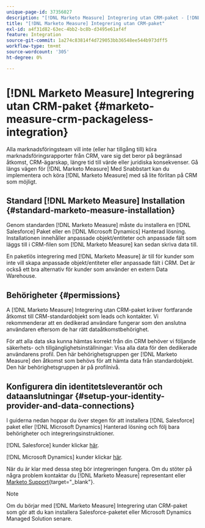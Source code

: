 ```yaml
---
unique-page-id: 37356027
description: "[!DNL Marketo Measure] Integrering utan CRM-paket - [!DNL Marketo Measure]"
title: "[!DNL Marketo Measure] Integrering utan CRM-paket"
exl-id: a4f31d82-63ec-4bb2-bc8b-d3495e61af4f
feature: Integration
source-git-commit: 1a274c83814f4d729053bb36548ee544b973dff5
workflow-type: tm+mt
source-wordcount: '305'
ht-degree: 0%

---
```


# [!DNL Marketo Measure] Integrering utan CRM-paket {#marketo-measure-crm-packageless-integration}

Alla marknadsföringsteam vill inte (eller har tillgång till) köra marknadsföringsrapporter från CRM, vare sig det beror på begränsad åtkomst, CRM-ägarskap, längre tid till värde eller juridiska konsekvenser. Gå längs vägen för [!DNL Marketo Measure] Med Snabbstart kan du implementera och köra [!DNL Marketo Measure] med så lite förlitan på CRM som möjligt.

## Standard [!DNL Marketo Measure] Installation {#standard-marketo-measure-installation}

Genom standarden [!DNL Marketo Measure] måste du installera en [!DNL Salesforce] Paket eller en [!DNL Microsoft Dynamics] Hanterad lösning. Installationen innehåller anpassade objekt/entiteter och anpassade fält som läggs till i CRM-filen som [!DNL Marketo Measure] kan sedan skriva data till.

En paketlös integrering med [!DNL Marketo Measure] är till för kunder som inte vill skapa anpassade objekt/entiteter eller anpassade fält i CRM. Det är också ett bra alternativ för kunder som använder en extern Data Warehouse.

## Behörigheter {#permissions}

A [!DNL Marketo Measure] Integrering utan CRM-paket kräver fortfarande åtkomst till CRM-standardobjekt som leads och kontakter. Vi rekommenderar att en dedikerad användare fungerar som den anslutna användaren eftersom de har rätt dataåtkomstbehörighet.

För att alla data ska kunna hämtas korrekt från din CRM behöver vi följande säkerhets- och tillgänglighetsinställningar: Visa alla data för den dedikerade användarens profil. Den här behörighetsgruppen ger [!DNL Marketo Measure] den åtkomst som behövs för att hämta data från standardobjekt. Den här behörighetsgruppen är på profilnivå.

## Konfigurera din identitetsleverantör och dataanslutningar {#setup-your-identity-provider-and-data-connections}

I guiderna nedan hoppar du över stegen för att installera [!DNL Salesforce] paket eller [!DNL Microsoft Dynamics] Hanterad lösning och följ bara behörigheter och integreringsinstruktioner.

[!DNL Salesforce] kunder klickar [här](/help/configuration-and-setup/marketo-measure-and-salesforce/marketo-measure-salesforce-package-installation-and-set-up.md).

[!DNL Microsoft Dynamics] kunder klickar [här](/help/marketo-measure-and-dynamics/getting-started-with-marketo-measure-and-dynamics/microsoft-dynamics-crm-installation-guide.md).

När du är klar med dessa steg bör integreringen fungera. Om du stöter på några problem kontaktar du [!DNL Marketo Measure] representant eller [Marketo Support](https://nation.marketo.com/t5/support/ct-p/Support){target="_blank"}.

>[!NOTE]
>
>Om du börjar med [!DNL Marketo Measure] Integrering utan CRM-paket som gör att du kan installera Salesforce-paketet eller Microsoft Dynamics Managed Solution senare.
